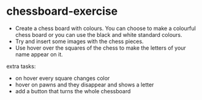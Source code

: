 # chessboard-exercise

- Create a chess board with colours. You can choose to make a colourful chess board or you can use the black and white standard colours.
- Try and insert some images with the chess pieces.
- Use hover over the squares of the chess to make the letters of your name appear on it.

extra tasks:
- on hover every square changes color
- hover on pawns and they disappear and shows a letter
- add a button that turns the whole chessboard
